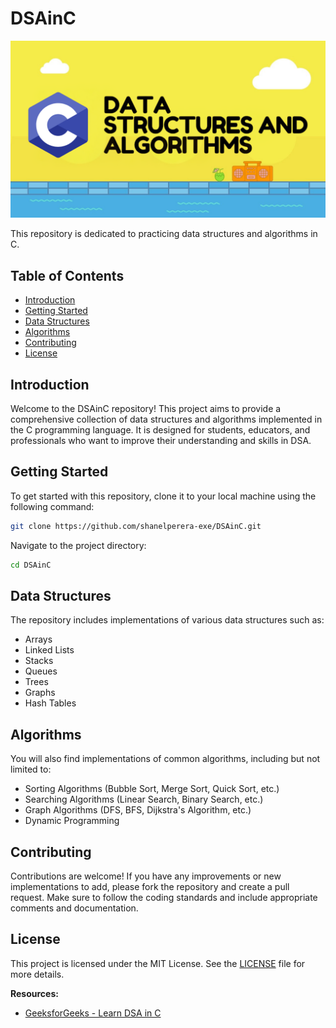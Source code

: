 # DSAinC

![Cover Image](cover.png)

This repository is dedicated to practicing data structures and algorithms in C.

## Table of Contents

- [Introduction](#introduction)
- [Getting Started](#getting-started)
- [Data Structures](#data-structures)
- [Algorithms](#algorithms)
- [Contributing](#contributing)
- [License](#license)

## Introduction

Welcome to the DSAinC repository! This project aims to provide a comprehensive collection of data structures and algorithms implemented in the C programming language. It is designed for students, educators, and professionals who want to improve their understanding and skills in DSA.

## Getting Started

To get started with this repository, clone it to your local machine using the following command:

```sh
git clone https://github.com/shanelperera-exe/DSAinC.git
```

Navigate to the project directory:

```sh
cd DSAinC
```

## Data Structures

The repository includes implementations of various data structures such as:

- Arrays
- Linked Lists
- Stacks
- Queues
- Trees
- Graphs
- Hash Tables

## Algorithms

You will also find implementations of common algorithms, including but not limited to:

- Sorting Algorithms (Bubble Sort, Merge Sort, Quick Sort, etc.)
- Searching Algorithms (Linear Search, Binary Search, etc.)
- Graph Algorithms (DFS, BFS, Dijkstra's Algorithm, etc.)
- Dynamic Programming

## Contributing

Contributions are welcome! If you have any improvements or new implementations to add, please fork the repository and create a pull request. Make sure to follow the coding standards and include appropriate comments and documentation.

## License

This project is licensed under the MIT License. See the [LICENSE](LICENSE) file for more details.

**Resources:**

- [GeeksforGeeks - Learn DSA in C](https://www.geeksforgeeks.org/learn-dsa-in-c/)